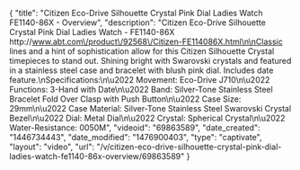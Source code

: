 {
    "title": "Citizen Eco-Drive Silhouette Crystal Pink Dial Ladies Watch FE1140-86X - Overview",
    "description": "Citizen Eco-Drive Silhouette Crystal Pink Dial Ladies Watch - FE1140-86X http:\/\/www.abt.com\/product\/92568\/Citizen-FE114086X.html\n\nClassic lines and a hint of sophistication allow for this Citizen Silhouette Crystal timepieces to stand out. Shining bright with Swarovski crystals and featured in a stainless steel case and bracelet with blush pink dial. Includes date feature.\nSpecifications:\n\u2022 Movement: Eco-Drive J710\n\u2022 Functions: 3-Hand with Date\n\u2022 Band: Silver-Tone Stainless Steel Bracelet Fold Over Clasp with Push Button\n\u2022 Case Size: 29mm\n\u2022 Case Material: Silver-Tone Stainless Steel Swarovski Crystal Bezel\n\u2022 Dial: Metal Dial\n\u2022 Crystal: Spherical Crystal\n\u2022 Water-Resistance: 0050M",
    "videoid": "69863589",
    "date_created": "1446734443",
    "date_modified": "1476900403",
    "type": "captivate",
    "layout": "video",
    "url": "\/v\/citizen-eco-drive-silhouette-crystal-pink-dial-ladies-watch-fe1140-86x-overview\/69863589"
}